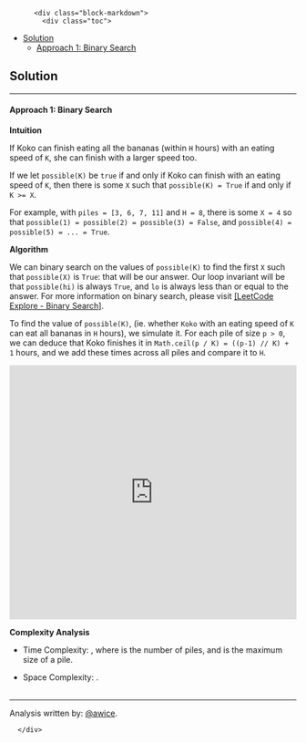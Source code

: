 <div class="article-body">
        
          <div class="block-markdown">
            <div class="toc">
<ul>
<li><a href="#solution">Solution</a><ul>
<li><a href="#approach-1-binary-search">Approach 1: Binary Search</a></li>
</ul>
</li>
</ul>
</div>
<h2 id="solution">Solution</h2>
<hr>
<h4 id="approach-1-binary-search">Approach 1: Binary Search</h4>
<p><strong>Intuition</strong></p>
<p>If Koko can finish eating all the bananas (within <code>H</code> hours) with an eating speed of <code>K</code>, she can finish with a larger speed too.</p>
<p>If we let <code>possible(K)</code> be <code>true</code> if and only if Koko can finish with an eating speed of <code>K</code>, then there is some <code>X</code> such that <code>possible(K) = True</code> if and only if <code>K &gt;= X</code>.</p>
<p>For example, with <code>piles = [3, 6, 7, 11]</code> and <code>H = 8</code>, there is some <code>X = 4</code> so that <code>possible(1) = possible(2) = possible(3) = False</code>, and <code>possible(4) = possible(5) = ... = True</code>.</p>
<p><strong>Algorithm</strong></p>
<p>We can binary search on the values of <code>possible(K)</code> to find the first <code>X</code> such that <code>possible(X)</code> is <code>True</code>: that will be our answer.  Our loop invariant will be that <code>possible(hi)</code> is always <code>True</code>, and <code>lo</code> is always less than or equal to the answer.  For more information on binary search, please visit <a href="https://leetcode.com/explore/learn/card/binary-search/">[LeetCode Explore - Binary Search]</a>.</p>
<p>To find the value of <code>possible(K)</code>, (ie. whether <code>Koko</code> with an eating speed of <code>K</code> can eat all bananas in <code>H</code> hours), we simulate it.  For each pile of size <code>p &gt; 0</code>, we can deduce that Koko finishes it in <code>Math.ceil(p / K) = ((p-1) // K) + 1</code> hours, and we add these times across all piles and compare it to <code>H</code>.</p>
<iframe src="https://leetcode.com/playground/r7NHTXn2/shared" frameborder="0" width="100%" height="446" name="r7NHTXn2"></iframe>

<p><strong>Complexity Analysis</strong></p>
<ul>
<li>
<p>Time Complexity:  <script type="math/tex; mode=display">O(N \log W)</script>, where <script type="math/tex; mode=display">N</script> is the number of piles, and <script type="math/tex; mode=display">W</script> is the maximum size of a pile.</p>
</li>
<li>
<p>Space Complexity:  <script type="math/tex; mode=display">O(1)</script>.
<br>
<br></p>
</li>
</ul>
<hr>
<p>Analysis written by: <a href="https://leetcode.com/awice">@awice</a>.</p>
          </div>
        
      </div>
